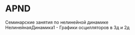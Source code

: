 # APND
Семинарские занятия по нелинейной динамике \
НелинейнаяДинамика1 - Графики осцилляторов в 3д и 2д
